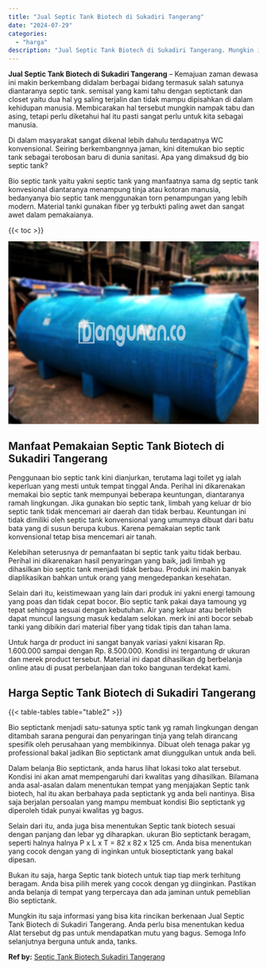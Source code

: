 ```yaml
---
title: "Jual Septic Tank Biotech di Sukadiri Tangerang"
date: "2024-07-29"
categories: 
  - "harga"
description: "Jual Septic Tank Biotech di Sukadiri Tangerang. Mungkin itu saja informasi yang bisa kita rincikan berkenaan Jual Septic Tank Biotech di Sukadiri Tangerang...."
---
```


**Jual Septic Tank Biotech di Sukadiri Tangerang** – Kemajuan zaman dewasa ini makin berkembang didalam berbagai bidang termasuk salah satunya diantaranya septic tank. semisal yang kami tahu dengan septictank dan closet yaitu dua hal yg saling terjalin dan tidak mampu dipisahkan di dalam kehidupan manusia. Membicarakan hal tersebut mungkin nampak tabu dan asing, tetapi perlu diketahui hal itu pasti sangat perlu untuk kita sebagai manusia.

Di dalam masyarakat sangat dikenal lebih dahulu terdapatnya WC konvensional. Seiring berkembangnnya jaman, kini ditemukan bio septic tank sebagai terobosan baru di dunia sanitasi. Apa yang dimaksud dg bio septic tank?

Bio septic tank yaitu yakni septic tank yang manfaatnya sama dg septic tank konvesional diantaranya menampung tinja atau kotoran manusia, bedanyanya bio septic tank menggunakan torn penampungan yang lebih modern. Material tanki gunakan fiber yg terbukti paling awet dan sangat awet dalam pemakaianya.

{{< toc >}}

![Jual Septic Tank Biotech di Sukadiri Tangerang](/images/jual-bio-septictank-31.png)

## Manfaat Pemakaian Septic Tank Biotech di Sukadiri Tangerang

Penggunaan bio septic tank kini dianjurkan, terutama lagi toilet yg ialah keperluan yang mesti untuk tempat tinggal Anda. Perihal ini dikarenakan memakai bio septic tank mempunyai beberapa keuntungan, diantaranya ramah lingkungan. Jika gunakan bio septic tank, limbah yang keluar dr bio septic tank tidak mencemari air daerah dan tidak berbau. Keuntungan ini tidak dimiliki oleh septic tank konvensional yang umumnya dibuat dari batu bata yang di susun berupa kubus. Karena pemakaian septic tank konvensional tetap bisa mencemari air tanah.

Kelebihan seterusnya dr pemanfaatan bi septic tank yaitu tidak berbau. Perihal ini dikarenakan hasil penyaringan yang baik, jadi limbah yg dihasilkan bio septic tank menjadi tidak berbau. Produk ini makin banyak diaplikasikan bahkan untuk orang yang mengedepankan kesehatan.

Selain dari itu, keistimewaan yang lain dari produk ini yakni energi tamoung yang poas dan tidak cepat bocor. Bio septic tank pakai daya tamoung yg tepat sehingga sesuai dengan kebutuhan. Air yang keluar atau berlebih dapat muncul langsung masuk kedalam selokan. merk ini anti bocor sebab tanki yang dibikin dari material fiber yang tidak tipis dan tahan lama.

Untuk harga dr product ini sangat banyak variasi yakni kisaran Rp. 1.600.000 sampai dengan Rp. 8.500.000. Kondisi ini tergantung dr ukuran dan merek product tersebut. Material ini dapat dihasilkan dg berbelanja online atau di pusat perbelanjaan dan toko bangunan terdekat kami.

## Harga Septic Tank Biotech di Sukadiri Tangerang

{{< table-tables table="table2" >}}

Bio septictank menjadi satu-satunya sptic tank yg ramah lingkungan dengan ditambah sarana pengurai dan penyaringan tinja yang telah dirancang spesifik oleh perusahaan yang membikinnya. Dibuat oleh tenaga pakar yg professional bakal jadikan Bio septictank amat diunggulkan untuk anda beli.

Dalam belanja Bio septictank, anda harus lihat lokasi toko alat tersebut. Kondisi ini akan amat mempengaruhi dari kwalitas yang dihasilkan. Bilamana anda asal-asalan dalam menentukan tempat yang menjajakan Septic tank biotech, hal itu akan berbahaya pada septictank yg anda beli nantinya. Bisa saja berjalan persoalan yang mampu membuat kondisi Bio septictank yg diperoleh tidak punyai kwalitas yg bagus.

Selain dari itu, anda juga bisa menentukan Septic tank biotech sesuai dengan panjang dan lebar yg diharapkan. ukuran Bio septictank beragam, seperti halnya halnya P x L x T = 82 x 82 x 125 cm. Anda bisa menentukan yang cocok dengan yang di inginkan untuk bioseptictank yang bakal dipesan.

Bukan itu saja, harga Septic tank biotech untuk tiap tiap merk terhitung beragam. Anda bisa pilih merek yang cocok dengan yg diinginkan. Pastikan anda belanja di tempat yang terpercaya dan ada jaminan untuk pemeblian Bio septictank.

Mungkin itu saja informasi yang bisa kita rincikan berkenaan Jual Septic Tank Biotech di Sukadiri Tangerang. Anda perlu bisa menentukan kedua Alat tersebut dg pas untuk mendapatkan mutu yang bagus. Semoga Info selanjutnya berguna untuk anda, tanks.

**Ref by:** [Septic Tank Biotech Sukadiri Tangerang](https://id.wikipedia.org/wiki/Septic)
